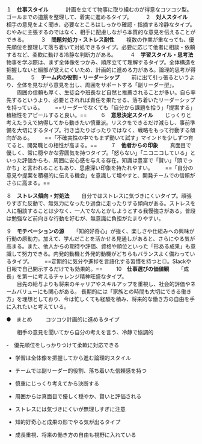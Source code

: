 １　**仕事スタイル**　
　　計画を立てて物事に取り組むのが得意なコツコツ型。ゴールまでの道筋を整理して、着実に進めるタイプ。
　　
２　**対人スタイル**
　　相手の意見をよく聞き、必要なところはしっかり確認・指摘する冷静なタイプ。むやみに主張するのではなく、相手に配慮しながら本質的な意見を伝えることができる。
　　
３　**問題対処力・ストレス耐性**
　　複数の作業が重なっても、優先順位を整理して落ち着いて対処できるタイプ。必要に応じて他者に相談・依頼するなど、柔軟に動ける冷静な判断力がある。
　　
４　**学習スタイル・思考法**　　
　　物事を学ぶ際は、まず全体像をつかみ、順序立てて理解するタイプ。全体構造を把握しないと細部が覚えにくいため、計画的に進める力がある。論理的思考が得意。
　　
５　**チーム内の役割・リーダーシップ**
　　前に出て引っ張るというより、全体を見ながら意見を出し、周囲をサポートする「副リーダー型」。  
　　周囲の信頼も厚く、生徒会や班長など自然と推薦されることが多い。自ら率先するというより、必要とされれば責任を果たせる、落ち着いたリーダーシップを持っている。
　　==リーダーでなくても「自分から課題を拾う」「提案する」積極性をアピールすると良い。==
　　
６　**意思決定スタイル**
　　じっくりと考えたうえで納得してから動きたい慎重派。リスクをできるだけ減らし、事前準備を大切にするタイプ。行き当たりばったりではなく、戦略をもって行動する傾向がある。
　　==「不確実性の中でもまず動いて試す」マインドを少しずつ育てると、開発職との相性が高まる。==
　　
７　**他者からの印象**
　　真面目で優しく、常に穏やかな雰囲気を持つタイプ。「怒らない」「ニコニコしている」といった評価からも、周囲に安心感を与える存在。知識は豊富で「賢い」「頭でっかち」と言われることもあり、思慮深い印象を持たれやすい。
　　==「自分の意見や提案を積極的に伝える機会」を意識して増やすと、開発チームでの信頼がさらに高まる。==

８　**ストレス傾向・対処法**
　　自分ではストレスに気づきにくいタイプ。頑張りすぎた反動で、無気力になったり過食に走ったりする傾向がある。ストレスを人に相談することは少なく、一人でなんとかしようとする我慢強さがある。普段は勉強など前向きな行動を好むが、無意識に負担がたまりやすい。

９　**モチベーションの源**
　　「知的好奇心」が強く、楽しさや仕組みへの興味が行動の原動力。加えて、学んだことを活かせる見通しがあると、さらにやる気が高まる。また、他人からの期待や評価、資格や順位といった「形ある成果」も意識して努力できる。内発的動機と外発的動機がどちらもバランスよく備わっているタイプ。
　　==定期的に気分や進捗を言語化する習慣を持つと◎。Slackや日報で自己開示するだけでも効果的。==
　　
10　**仕事選びの価値観**
　　「成長」を第一に考えるチャレンジ精神旺盛なタイプ。  
　　目先の給与よりも将来のキャリアやスキルアップを重視し、社会的評価やネームバリューにも関心がある。  長期的には「家族との時間も大切にできる働き方」を理想としており、今は忙しくても経験を積み、将来的な働き方の自由を手に入れたいと考えている。


●　まとめ
　 　コツコツ計画的に進めるタイプ
    
　　相手の意見を聞いてから自分の考えを言う、冷静で協調的
    
-　優先順位をしっかりつけて柔軟に対応できる
    
- 学習は全体像を把握してから進む論理的スタイル
    
- チームでは副リーダー的役割、落ち着いた信頼感を持つ
    
- 慎重にじっくり考えてから決断する
    
- 周囲からは真面目で優しく穏やか、賢いと評価される
    
- ストレスには気づきにくいが無理しすぎに注意
    
- 知的好奇心と成果の形でやる気が出るタイプ
    
- 成長重視、将来の働き方の自由も視野に入れている
